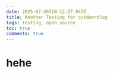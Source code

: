 ```yaml
---
date: 2025-07-26T10:12:27.947Z
title: Another Testing for outdoorblog
tags: testing, open source
toc: true
comments: true
---
```


# hehe


<script
  src="https://giscus.app/client.js"
  data-repo="mdxabu/mdxabu.github.io"
  data-repo-id=""
  data-category=""
  data-category-id=""
  data-mapping="pathname"
  data-strict="0"
  data-reactions-enabled="1"
  data-emit-metadata="0"
  data-input-position="bottom"
  data-theme="light"
  data-lang="en"
  crossorigin="anonymous"
  async>
</script>